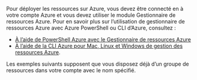 
Pour déployer les ressources sur Azure, vous devez être connecté en à votre compte Azure et vous devez utiliser le module Gestionnaire de ressources Azure. Pour en savoir plus sur l’utilisation de gestionnaire de ressources Azure avec Azure PowerShell ou CLI d’Azure, consultez :

- [À l’aide de PowerShell Azure avec le Gestionnaire de ressources Azure](../articles/powershell-azure-resource-manager.md)
- [À l’aide de la CLI Azure pour Mac, Linux et Windows de gestion des ressources Azure](../articles/xplat-cli-azure-resource-manager.md).

Les exemples suivants supposent que vous disposez déjà d’un groupe de ressources dans votre compte avec le nom spécifié. 
